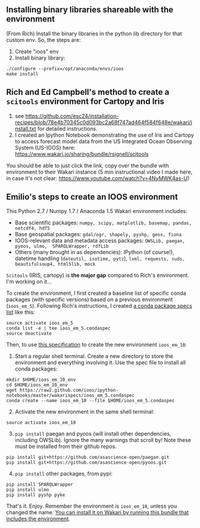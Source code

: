 ## Installing binary libraries shareable with the environment
(From Rich) Install the binary libraries in the python lib directory for that custom env. So, the steps are:

1. Create "ioos" env
2. Install binary library:

```
./configure --prefix=/opt/anaconda/envs/ioos
make install
```

## Rich and Ed Campbell's method to create a `scitools` environment for Cartopy and Iris
1. see https://github.com/esc24/installation-recipes/blob/78e4b70345c0d093bc2a68f747ad464f584f648e/wakari/install.txt for detailed instructions.
2. I created an Ipython Notebook demonstrating the use of Iris and Cartopy to access forecast model data from the US Integrated Ocean Observing System (US-IOOS) here:
https://www.wakari.io/sharing/bundle/rsignell/scitools

You should be able to just click the link, copy over the bundle with environment to their Wakari instance (5 min instructional video I made here, in case it's not clear: https://www.youtube.com/watch?v=4NyMWK4as-U)

## Emilio's steps to create an IOOS environment 
This Python 2.7 / Numpy 1.7 / Anaconda 1.5 Wakari environment includes:

- Base scientific packages: `numpy, scipy, matplotlib, basemap, pandas, netcdf4, hdf5`
- Base geospatial packages: `gdal/ogr, shapely, pyshp, geos, fiona`
- IOOS-relevant data and metadata access packages: `OWSLib, paegan, pyoos, ulmo,  SPARQLWrapper, rdfLib`
- Others (many brought in as dependencies): IPython (of course!), datetime handling (`dateutil, isotime, pytz`), `lxml, requests, suds, beautifulsoup4, html5lib, mock`

`Scitools` (IRIS, cartopy) is **the major gap** compared to Rich's environment. I'm working on it...

To create the environment, I first created a baseline list of specific conda packages (with specific versions) based on a previous environment (`ioos_em_5`). Following Rich's instructions, I created [a conda package specs list](https://github.com/ioos/ipython-notebooks/blob/master/wakarispecs/ioos_em_5.condaspec) like this:
```
source activate ioos_em_5
conda list -e | tee ioos_em_5.condaspec
source deactivate
```
Then, to use [this specification](https://github.com/ioos/ipython-notebooks/blob/master/wakarispecs/ioos_em_5.condaspec) to create the new environment `ioos_em_10`:

1. Start a regular shell terminal. Create a new directory to store the environment and everything involving it. Use the spec file to install all conda packages:
```
mkdir $HOME/ioos_em_10_env
cd $HOME/ioos_em_10_env
wget https://raw2.github.com/ioos/ipython-notebooks/master/wakarispecs/ioos_em_5.condaspec
conda create --name ioos_em_10 --file $HOME/ioos_em_5.condaspec
```

2. Activate the new environment in the same shell terminal:
```
source activate ioos_em_10
```

3. `pip install` paegan and pyoos (will install other dependencies, including OWSLib). Ignore the many warnings that scroll by! Note these must be installed from their github repos.
```
pip install git+https://github.com/asascience-open/paegan.git
pip install git+https://github.com/asascience-open/pyoos.git
```

4. `pip install` other packages, from pypi:
```
pip install SPARQLWrapper
pip install ulmo
pip install pyshp pyke
```

That's it. Enjoy. Remember the environment is `ioos_em_10`, unless you changed the name. [You can install it on Wakari by running this bundle that includes the environment](https://www.wakari.io/sharing/bundle/emayorga/pyoos_ioos_sos_demo1).
